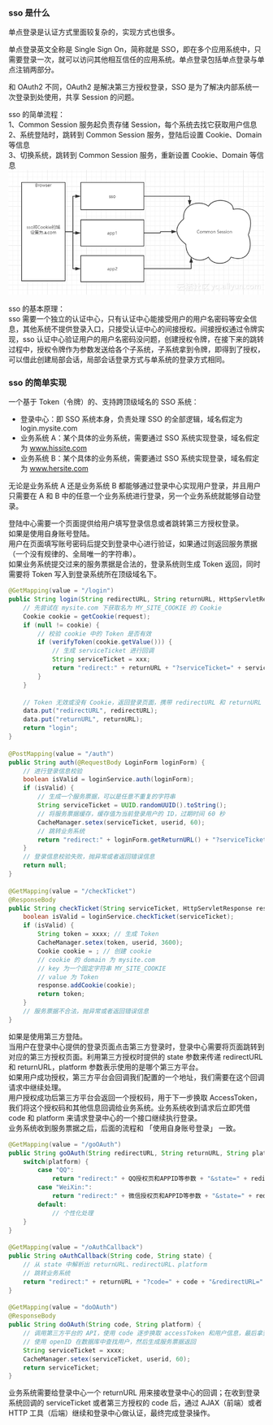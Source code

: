 
### sso 是什么
单点登录是认证方式里面较复杂的，实现方式也很多。  

单点登录英文全称是 Single Sign On，简称就是 SSO，即在多个应用系统中，只需要登录一次，就可以访问其他相互信任的应用系统。单点登录包括单点登录与单点注销两部分。  

和 OAuth2 不同，OAuth2 是解决第三方授权登录，SSO 是为了解决内部系统一次登录到处使用，共享 Session 的问题。  

sso 的简单流程：  
1、Common Session 服务起负责存储 Session，每个系统去找它获取用户信息  
2、系统登陆时，跳转到 Common Session 服务，登陆后设置 Cookie、Domain 等信息  
3、切换系统，跳转到 Common Session 服务，重新设置 Cookie、Domain 等信息  
![sso 简单流程](../../../others/static/images/sso-simple-flow.png)  

sso 的基本原理：  
sso 需要一个独立的认证中心，只有认证中心能接受用户的用户名密码等安全信息，其他系统不提供登录入口，只接受认证中心的间接授权。间接授权通过令牌实现，sso 认证中心验证用户的用户名密码没问题，创建授权令牌，在接下来的跳转过程中，授权令牌作为参数发送给各个子系统，子系统拿到令牌，即得到了授权，可以借此创建局部会话，局部会话登录方式与单系统的登录方式相同。

### sso 的简单实现
一个基于 Token（令牌）的、支持跨顶级域名的 SSO 系统：  

- 登录中心：即 SSO 系统本身，负责处理 SSO 的全部逻辑，域名假定为 login.mysite.com  
- 业务系统 A：某个具体的业务系统，需要通过 SSO 系统实现登录，域名假定为 www.hissite.com  
- 业务系统 B：某个具体的业务系统，需要通过 SSO 系统实现登录，域名假定为 www.hersite.com  

无论是业务系统 A 还是业务系统 B 都能够通过登录中心实现用户登录，并且用户只需要在 A 和 B 中的任意一个业务系统进行登录，另一个业务系统就能够自动登录。  

登陆中心需要一个页面提供给用户填写登录信息或者跳转第三方授权登录。  
如果是使用自身账号登陆。  
用户在页面填写账号密码后提交到登录中心进行验证，如果通过则返回服务票据（一个没有规律的、全局唯一的字符串）。  
如果业务系统提交过来的服务票据是合法的，登录系统则生成 Token 返回，同时需要将 Token 写入到登录系统所在顶级域名下。  
```java
@GetMapping(value = "/login")
public String login(String redirectURL, String returnURL, HttpServletRequest request, Map<String, Object> data) {
    // 先尝试在 mysite.com 下获取名为 MY_SITE_COOKIE 的 Cookie
    Cookie cookie = getCookie(request);
    if (null != cookie) {
        // 校验 cookie 中的 Token 是否有效
        if (verifyToken(cookie.getValue())) {
            // 生成 serviceTicket 进行回调
            String serviceTicket = xxx;
            return "redirect:" + returnURL + "?serviceTicket=" + serviceTicket + "&redirectURL=" + redirectURL;
        }
    }

    // Token 无效或没有 Cookie，返回登录页面，携带 redirectURL 和 returnURL
    data.put("redirectURL", redirectURL);
    data.put("returnURL", returnURL);
    return "login";
}

@PostMapping(value = "/auth")
public String auth(@RequestBody LoginForm loginForm) {
    // 进行登录信息校验
    boolean isValid = loginService.auth(loginForm);
    if (isValid) {
        // 生成一个服务票据，可以是任意不重复的字符串
        String serviceTicket = UUID.randomUUID().toString();
        // 将服务票据缓存，缓存值为当前登录用户的 ID，过期时间 60 秒
        CacheManager.setex(serviceTicket, userid, 60);
        // 跳转业务系统
        return "redirect:" + loginForm.getReturnURL() + "?serviceTicket=" + serviceTicket + "&redirectURL=" + loginForm.getRedirectURL();
    }
    // 登录信息校验失败，抛异常或者返回错误信息
    return null;
}

@GetMapping(value = "/checkTicket")
@ResponseBody
public String checkTicket(String serviceTicket, HttpServletResponse response) {
    boolean isValid = loginService.checkTicket(serviceTicket);
    if (isValid) {
        String token = xxxx; // 生成 Token
        CacheManager.setex(token, userid, 3600);
        Cookie cookie = ; // 创建 cookie
        // cookie 的 domain 为 mysite.com
        // key 为一个固定字符串 MY_SITE_COOKIE
        // value 为 Token
        response.addCookie(cookie);
        return token;
    }
    // 服务票据不合法，抛异常或者返回错误信息
}
```

如果是使用第三方登陆。  
当用户在登录中心提供的登录页面点击第三方登录时，登录中心需要将页面跳转到对应的第三方授权页面。利用第三方授权时提供的 state 参数来传递 redirectURL 和 returnURL，platform 参数表示使用的是哪个第三方平台。  
如果用户成功授权，第三方平台会回调我们配置的一个地址，我们需要在这个回调请求中继续处理。  
用户授权成功后第三方平台会返回一个授权码，用于下一步换取 AccessToken，我们将这个授权码和其他信息回调给业务系统。业务系统收到请求后立即凭借 code 和 platform 来请求登录中心的一个接口继续执行登录。  
业务系统收到服务票据之后，后面的流程和 「使用自身账号登录」 一致。  
```java
@GetMapping(value = "/goOAuth")
public String goOAuth(String redirectURL, String returnURL, String platform) {
    switch(platform) {
        case "QQ":
            return "redirect:" + QQ授权页和APPID等参数 + "&state=" + redirectURL + "$$" + returnURL + "$$" + platform;
        case "WeiXin:":
            return "redirect:" + 微信授权页和APPID等参数 + "&state=" + redirectURL + "$$" + returnURL + "$$" + platform;
        default:
            // 个性化处理
    }
}

@GetMapping(value = "/oAuthCallback")
public String oAuthCallback(String code, String state) {
    // 从 state 中解析出 returnURL、redirectURL、platform
    // 跳转业务系统
    return "redirect:" + returnURL + "?code=" + code + "&redirectURL=" + redirectURL + "&platform=" + platform;
}

@GetMapping(value = "doOAuth")
@ResponseBody
public String doOAuth(String code, String platform) {
    // 调用第三方平台的 API，使用 code 逐步换取 accessToken 和用户信息，最后拿到用户的 openID
    // 使用 openID 在数据库中查找用户，然后生成服务票据返回
    String serviceTicket = xxxx;
    CacheManager.setex(serviceTicket, userid, 60);
    return serviceTicket;
}
```

业务系统需要给登录中心一个 returnURL 用来接收登录中心的回调；在收到登录系统回调的 serviceTicket 或者第三方授权的 code 后，通过 AJAX（前端）或者 HTTP 工具（后端）继续和登录中心做认证，最终完成登录操作。  
